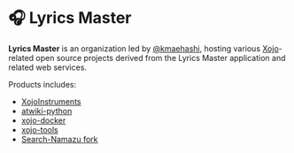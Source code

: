 # 🎧 Lyrics Master

**Lyrics Master** is an organization led by [@kmaehashi](https://github.com/kmaehashi), hosting various [Xojo](https://xojo.com/)-related open source projects derived from the Lyrics Master application and related web services.

Products includes:

- [XojoInstruments](https://github.com/kmaehashi/XojoInstruments)
- [atwiki-python](https://github.com/kmaehashi/atwiki-python/)
- [xojo-docker](https://github.com/kmaehashi/xojo-docker)
- [xojo-tools](https://github.com/kmaehashi/xojo-tools)
- [Search-Namazu fork](https://github.com/LyricsMaster/Search-Namazu)
